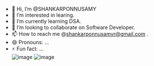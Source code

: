- 👋 Hi, I’m @SHANKARPONNUSAMY
- 👀 I’m interested in learing.
- 🌱 I’m currently learning DSA.
- 💞️ I’m looking to collaborate on Software Developer.
- 📫 How to reach me @shankarponnusamyr@gmail.com .
- 😄 Pronouns: ...
- ⚡ Fun fact: ...																																																																																												
![image](https://github.com/user-attachments/assets/293270be-2762-406e-a79a-00ed608e32e3)  ![image](https://github.com/user-attachments/assets/63447326-1b6e-42bf-8265-18b145794f87)

<!---
SHANKARPONNUSAMY/SHANKARPONNUSAMY is a ✨ special ✨ repository because its `README.md` (this file) appears on your GitHub profile.
You can click the Preview link to take a look at your changes.
--->
